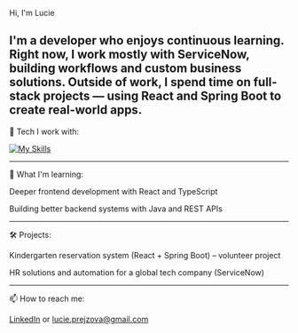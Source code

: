 Hi, I'm Lucie 

I'm a developer who enjoys continuous learning.
Right now, I work mostly with ServiceNow, building workflows and custom business solutions.
Outside of work, I spend time on full-stack projects — using React and Spring Boot to create real-world apps.
----------------------------------------------------------

🔧 Tech I work with:

[![My Skills](https://skillicons.dev/icons?i=java,spring,js,ts,react,angular,html,css,git,github)](https://skillicons.dev)

----------------------------------------------------------

🌱 What I'm learning:

Deeper frontend development with React and TypeScript

Building better backend systems with Java and REST APIs

----------------------------------------------------------

🛠️ Projects:

Kindergarten reservation system (React + Spring Boot) – volunteer project

HR solutions and automation for a global tech company (ServiceNow)

----------------------------------------------------------

📫 How to reach me:

[LinkedIn](https://www.linkedin.com/in/lucie-prejzova/) or lucie.prejzova@gmail.com


<!--
**LuciePrejzova/LuciePrejzova** is a ✨ _special_ ✨ repository because its `README.md` (this file) appears on your GitHub profile.

Here are some ideas to get you started:

- 🔭 I’m currently working on ...
- 🌱 I’m currently learning ...
- 👯 I’m looking to collaborate on ...
- 🤔 I’m looking for help with ...
- 💬 Ask me about ...
- 📫 How to reach me: ...
- 😄 Pronouns: ...
- ⚡ Fun fact: ...
-->
